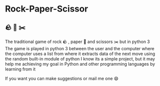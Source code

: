 # Rock-Paper-Scissor
## 🪨 📝 ✂️
The traditional game of rock 🪨 , paper 📝 and scissors ✂️ but in python 3
The game is played in python 3 between the user and the computer where the computer uses a list from where it extracts data of the next move using the random built-in module of python
I know its a simple project, but it may help me achieving my goal in Python and other programming languages by learning from it


If you want you can make suggestions or mail me one 😄

